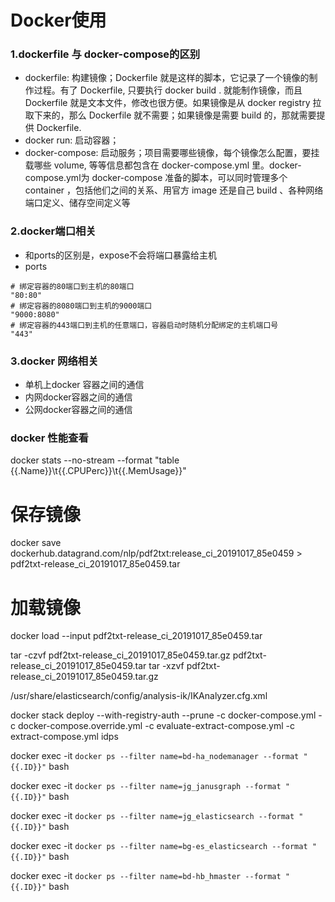 # Docker使用
### 1.dockerfile 与 docker-compose的区别
- dockerfile: 构建镜像；Dockerfile 就是这样的脚本，它记录了一个镜像的制作过程。有了 Dockerfile, 只要执行 docker build . 就能制作镜像，而且 Dockerfile 就是文本文件，修改也很方便。如果镜像是从 docker registry 拉取下来的，那么 Dockerfile 就不需要；如果镜像是需要 build 的，那就需要提供 Dockerfile.
- docker run: 启动容器；
- docker-compose: 启动服务；项目需要哪些镜像，每个镜像怎么配置，要挂载哪些 volume, 等等信息都包含在 docker-compose.yml 里。docker-compose.yml为 docker-compose 准备的脚本，可以同时管理多个 container ，包括他们之间的关系、用官方 image 还是自己 build 、各种网络端口定义、储存空间定义等

### 2.docker端口相关
- 和ports的区别是，expose不会将端口暴露给主机
- ports
```
# 绑定容器的80端口到主机的80端口
"80:80" 
# 绑定容器的8080端口到主机的9000端口
"9000:8080" 
# 绑定容器的443端口到主机的任意端口，容器启动时随机分配绑定的主机端口号
"443" 
```
### 3.docker 网络相关
- 单机上docker 容器之间的通信
- 内网docker容器之间的通信
- 公网docker容器之间的通信


### docker 性能查看
docker stats --no-stream --format "table {{.Name}}\t{{.CPUPerc}}\t{{.MemUsage}}"

# 保存镜像
docker save dockerhub.datagrand.com/nlp/pdf2txt:release_ci_20191017_85e0459 > pdf2txt-release_ci_20191017_85e0459.tar
# 加载镜像
docker load --input pdf2txt-release_ci_20191017_85e0459.tar



tar -czvf pdf2txt-release_ci_20191017_85e0459.tar.gz pdf2txt-release_ci_20191017_85e0459.tar
tar -xzvf pdf2txt-release_ci_20191017_85e0459.tar.gz

/usr/share/elasticsearch/config/analysis-ik/IKAnalyzer.cfg.xml


docker stack deploy --with-registry-auth --prune -c docker-compose.yml -c docker-compose.override.yml -c evaluate-extract-compose.yml -c extract-compose.yml  idps

docker exec -it `docker ps --filter name=bd-ha_nodemanager --format "{{.ID}}"` bash
 

docker exec -it `docker ps --filter name=jg_janusgraph --format "{{.ID}}"` bash


docker exec -it `docker ps --filter name=jg_elasticsearch --format "{{.ID}}"` bash


docker exec -it `docker ps --filter name=bg-es_elasticsearch --format "{{.ID}}"` bash

docker exec -it `docker ps --filter name=bd-hb_hmaster --format "{{.ID}}"` bash